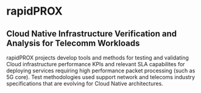 # rapidPROX

## Cloud Native Infrastructure Verification and Analysis for Telecomm Workloads

rapidPROX projects develop tools and methods for testing and validating Cloud infrastructure performance KPIs and relevant SLA capabilites for deploying services requiring high performance packet processing (such as 5G core). Test methodologies used support network and telecoms industry specifications that are evolving for Cloud Native architectures. 


<!--

** TBD **
Contribution guidelines - how can the community get involved?

Useful resources - where can the community find your docs? Is there anything else the community should know?

[Markdown Cheat Sheet](https://www.markdownguide.org/cheat-sheet)

[Markdown for Github](https://docs.github.com/github/writing-on-github/getting-started-with-writing-and-formatting-on-github/basic-writing-and-formatting-syntax)

Fun facts - TBD

-->

